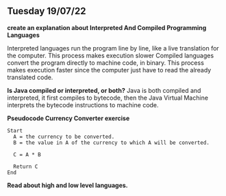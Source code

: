 ## Tuesday 19/07/22

**create an explanation about Interpreted And Compiled Programming Languages**

Interpreted languages run the program line by line, like a live translation for the computer. This process makes execution slower
Compiled languages convert the program directly to machine code, in binary. This process makes execution faster since the computer just have to read the already translated code.

**Is Java compiled or interpreted, or both?**
Java is both compiled and interpreted, it first compiles to bytecode, then the Java Virtual Machine interprets the bytecode instructions to machine code.

**Pseudocode Currency Converter exercise**
```
Start
  A = the currency to be converted.
  B = the value in A of the currency to which A will be converted.

  C = A * B

  Return C
End
```
**Read about high and low level languages.**
